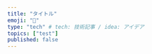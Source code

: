 ```yaml
---
title: "タイトル"
emoji: "🐥"
type: "tech" # tech: 技術記事 / idea: アイデア
topics: ["test"]
published: false
---
```

